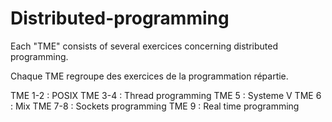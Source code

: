 # Distributed-programming

Each "TME" consists of several exercices concerning distributed programming.

Chaque TME regroupe des exercices de la programmation répartie.

TME 1-2 : POSIX 
TME 3-4 : Thread programming
TME 5 : Systeme V
TME 6 : Mix
TME 7-8 : Sockets programming
TME 9 :  Real time programming
